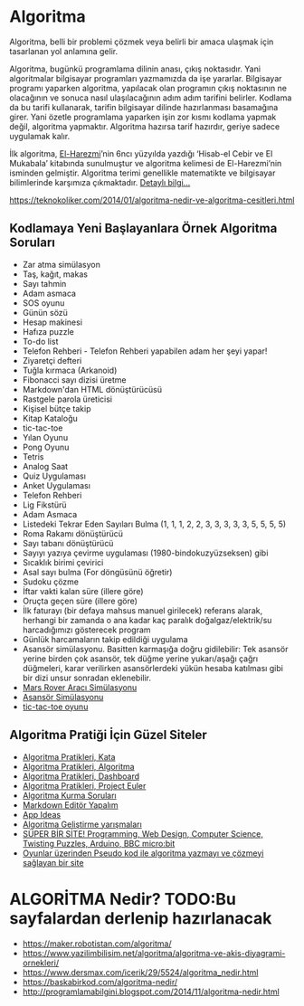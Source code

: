 # Algoritma

Algoritma, belli bir problemi çözmek veya belirli bir amaca ulaşmak için tasarlanan yol anlamına gelir.

Algoritma, bugünkü programlama dilinin anası, çıkış noktasıdır. Yani algoritmalar bilgisayar programları yazmamızda da işe yararlar. Bilgisayar programı yaparken algoritma, yapılacak olan programın çıkış noktasının ne olacağının ve sonuca nasıl ulaşılacağının adım adım tarifini belirler. Kodlama da bu tarifi kullanarak, tarifin bilgisayar dilinde hazırlanması basamağına girer. Yani özetle programlama yaparken işin zor kısmı kodlama yapmak değil, algoritma yapmaktır. Algoritma hazırsa tarif hazırdır, geriye sadece uygulamak kalır.

İlk algoritma, [El-Harezmi](https://www.ilkkimbuldu.com/harizmi-kimdir/)’nin 6ncı yüzyılda yazdığı ‘Hisab-el Cebir ve El Mukabala’ kitabında sunulmuştur ve algoritma kelimesi de El-Harezmi’nin isminden gelmiştir. Algoritma terimi genellikle matematikte ve bilgisayar bilimlerinde karşımıza çıkmaktadır. [Detaylı bilgi...](https://teknokoliker.com/2014/01/algoritma-nedir-ve-algoritma-cesitleri.html)

https://teknokoliker.com/2014/01/algoritma-nedir-ve-algoritma-cesitleri.html

## Kodlamaya Yeni Başlayanlara Örnek Algoritma Soruları
- Zar atma simülasyon 
- Taş, kağıt, makas
- Sayı tahmin
- Adam asmaca
- SOS oyunu
- Günün sözü
- Hesap makinesi
- Hafıza puzzle
- To-do list 
- Telefon Rehberi - Telefon Rehberi yapabilen adam her şeyi yapar!
- Ziyaretçi defteri
- Tuğla kırmaca (Arkanoid) 
- Fibonacci sayı dizisi üretme
- Markdown'dan HTML dönüştürücüsü
- Rastgele parola üreticisi
- Kişisel bütçe takip
- Kitap Kataloğu
- tic-tac-toe
- Yılan Oyunu
- Pong Oyunu
- Tetris
- Analog Saat
- Quiz Uygulaması
- Anket Uygulaması
- Telefon Rehberi
- Lig Fikstürü
- Adam Asmaca
- Listedeki Tekrar Eden Sayıları Bulma (1, 1, 1, 2, 2, 3, 3, 3, 3, 3, 5, 5, 5, 5)
- Roma Rakamı dönüştürücü
- Sayı tabanı dönüştürücü
- Sayıyı yazıya çevirme uygulaması (1980-bindokuzyüzseksen) gibi
- Sıcaklık birimi çevirici
- Asal sayı bulma (For döngüsünü öğretir)
- Sudoku çözme
- İftar vakti kalan süre (illere göre)
- Oruçta geçen süre (illere göre)
- İlk faturayı (bir defaya mahsus manuel girilecek) referans alarak, herhangi bir zamanda o ana kadar kaç paralık doğalgaz/elektrik/su harcadığımızı gösterecek program
- Günlük harcamaların takip edildiği uygulama
- Asansör simülasyonu. Basitten karmaşığa doğru gidilebilir: Tek asansör yerine birden çok asansör, tek düğme yerine yukarı/aşağı çağrı düğmeleri, karar verilirken asansörlerdeki yükün hesaba katılması gibi bir dizi unsur sonradan eklenebilir.
- [Mars Rover Aracı Simülasyonu](http://kata-log.rocks/mars-rover-kata)
- [Asansör Simülasyonu](http://kata-log.rocks/lift-kata)
- [tic-tac-toe oyunu](http://kata-log.rocks/tic-tac-toe-kata)



## Algoritma Pratiği İçin Güzel Siteler
- [Algoritma Pratikleri, Kata](http://kata-log.rocks/)
- [Algoritma Pratikleri, Algoritma](https://www.hackerrank.com/domains/algorithms)
- [Algoritma Pratikleri, Dashboard](https://www.hackerrank.com/dashboard)
- [Algoritma Pratikleri, Project Euler](https://projecteuler.net/archives)
- [Algoritma Kurma Soruları](https://algoritma-sorulari.blogspot.com/)
- [Markdown Editör Yapalım](https://zerotohero.dev/dashboard/sections/1/lessons/11/your-first-markdown-editor)
- [App Ideas](https://github.com/florinpop17/app-ideas)
- [Algoritma Geliştirme yarışmaları](https://www.coderbyte.com/challenges/?a=true)
- [SÜPER BİR SİTE! Programming, Web Design, Computer Science, Twisting Puzzles, Arduino, BBC micro:bit](http://multiwingspan.co.uk/)
- [Oyunlar üzerinden Pseudo kod ile algoritma yazmayı ve çözmeyi sağlayan bir site](https://www.codingame.com/)

# ALGORİTMA Nedir? TODO:Bu sayfalardan derlenip hazırlanacak
- https://maker.robotistan.com/algoritma/
- https://www.yazilimbilisim.net/algoritma/algoritma-ve-akis-diyagrami-ornekleri/
- https://www.dersmax.com/icerik/29/5524/algoritma_nedir.html
- https://baskabirkod.com/algoritma-nedir/
- http://programlamabilgini.blogspot.com/2014/11/algoritma-nedir.html

